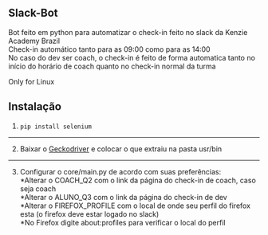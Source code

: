 ## Slack-Bot

Bot feito em python para automatizar o check-in feito no slack da Kenzie Academy Brazil  
Check-in automático tanto para as 09:00 como para as 14:00  
No caso do dev ser coach, o check-in é feito de forma automatica tanto no início do horário de coach quanto no check-in normal da turma  
  
Only for Linux  

## Instalação

1. ```pip install selenium```  
---
2. Baixar o [Geckodriver](https://github.com/mozilla/geckodriver/releases) e colocar o que extraiu na pasta usr/bin  
---
3. Configurar o core/main.py de acordo com suas preferências:  
    *Alterar o COACH_Q2 com o link da página do check-in de coach, caso seja coach  
    *Alterar o ALUNO_Q3 com o link da página do check-in de dev  
    *Alterar o FIREFOX_PROFILE com o local de onde seu perfil do firefox esta (o firefox deve estar logado no slack)  
    *No Firefox digite about:profiles para verificar o local do perfil  

